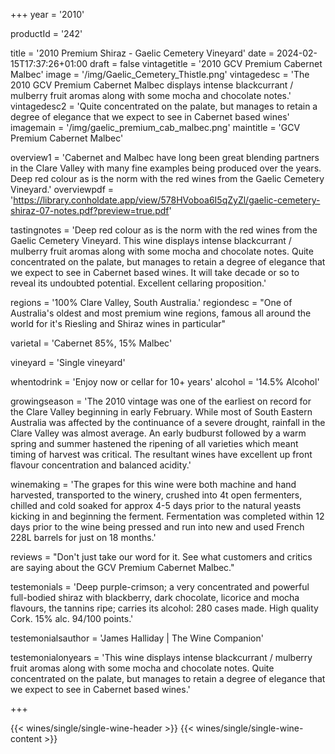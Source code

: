 
+++
year = '2010'

productId = '242'


title = '2010 Premium Shiraz - Gaelic Cemetery Vineyard'
date = 2024-02-15T17:37:26+01:00
draft = false
vintagetitle = '2010 GCV Premium Cabernet Malbec'
image = '/img/Gaelic_Cemetery_Thistle.png'
vintagedesc = 'The 2010 GCV Premium Cabernet Malbec displays intense blackcurrant / mulberry fruit aromas along with some mocha and chocolate notes.'
vintagedesc2 = 'Quite concentrated on the palate, but manages to retain a degree of elegance that we expect to see in Cabernet based wines'
imagemain = '/img/gaelic_premium_cab_malbec.png'
maintitle = 'GCV Premium Cabernet Malbec'


overview1 = 'Cabernet and Malbec have long been great blending partners in the Clare Valley with many fine examples being produced over the years. Deep red colour as is the norm with the red wines from the Gaelic Cemetery Vineyard.'
overviewpdf = 'https://library.conholdate.app/view/578HVoboa6I5qZyZl/gaelic-cemetery-shiraz-07-notes.pdf?preview=true.pdf'

tastingnotes = 'Deep red colour as is the norm with the red wines from the Gaelic Cemetery Vineyard. This wine displays intense blackcurrant / mulberry fruit aromas along with some mocha and chocolate notes. Quite concentrated on the palate, but manages to retain a degree of elegance that we expect to see in Cabernet based wines. It will take decade or so to reveal its undoubted potential. Excellent cellaring proposition.'

regions = '100% Clare Valley, South Australia.'
regiondesc = "One of Australia's oldest and most premium wine regions, famous all around the world for it's Riesling and Shiraz wines in particular"

varietal = 'Cabernet 85%, 15% Malbec'

vineyard = 'Single vineyard'

whentodrink = 'Enjoy now or cellar for 10+ years'
alcohol = '14.5% Alcohol'


growingseason = 'The 2010 vintage was one of the earliest on record for the Clare Valley beginning in early February. While most of South Eastern Australia was affected by the continuance of a severe drought, rainfall in the Clare Valley was almost average. An early budburst followed by a warm spring and summer hastened the ripening of all varieties which meant timing of harvest was critical. The resultant wines have excellent up front flavour concentration and balanced acidity.'

winemaking = 'The grapes for this wine were both machine and hand harvested, transported to the winery, crushed into 4t open fermenters, chilled and cold soaked for approx 4-5 days prior to the natural yeasts kicking in and beginning the ferment. Fermentation was completed within 12 days prior to the wine being pressed and run into new and used French 228L barrels for just on 18 months.'

reviews = "Don't just take our word for it. See what customers and critics are saying about the GCV Premium Cabernet Malbec."

testemonials = 'Deep purple-crimson; a very concentrated and powerful full-bodied shiraz with blackberry, dark chocolate, licorice and mocha flavours, the tannins ripe; carries its alcohol: 280 cases made. High quality Cork. 15% alc. 94/100 points.'

testemonialsauthor = 'James Halliday | The Wine Companion'

testemonialonyears = 'This wine displays intense blackcurrant / mulberry fruit aromas along with some mocha and chocolate notes. Quite concentrated on the palate, but manages to retain a degree of elegance that we expect to see in Cabernet based wines.'

+++

{{< wines/single/single-wine-header >}} 
{{< wines/single/single-wine-content >}} 








